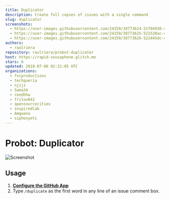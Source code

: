 ```yaml
---
title: Duplicator
description: Create full copies of issues with a single command
slug: duplicator
screenshots:
  - https://user-images.githubusercontent.com/24159/38773624-51f04930-401f-11e8-8caa-8265eb5fa1ac.png
  - https://user-images.githubusercontent.com/24159/38773625-521520ac-401f-11e8-9e8d-20b2cdc2ae75.png
  - https://user-images.githubusercontent.com/24159/38773626-522445dc-401f-11e8-9cb4-213bf21e8097.png
authors:
  - raulriera
repository: raulriera/probot-duplicator
host: https://rapid-sousaphone.glitch.me
stars: 6
updated: 2018-07-06 02:21:05 UTC
organizations:
  - fvcproductions
  - techqueria
  - njzjz
  - Sama34
  - reedhhw
  - frilox042
  - opensourcecities
  - inspiredlab
  - Amgwana
  - siphonyeti
---
```


# Probot: Duplicator

![Screenshot](https://user-images.githubusercontent.com/24159/38773624-51f04930-401f-11e8-8caa-8265eb5fa1ac.png)

## Usage

1. **[Configure the GitHub App](https://github.com/apps/duplicator)**
2. Type `/duplicate` as the first word in any line of an issue comment box.
